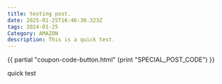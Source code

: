```yaml
---
title: testing post.
date: 2025-01-25T16:46:30.323Z
tags: 2024-01-25
Category: AMAZON
description: This is a quick test.
---
```

{{ partial "coupon-code-button.html" (print "SPECIAL_POST_CODE") }} 



q﻿uick test